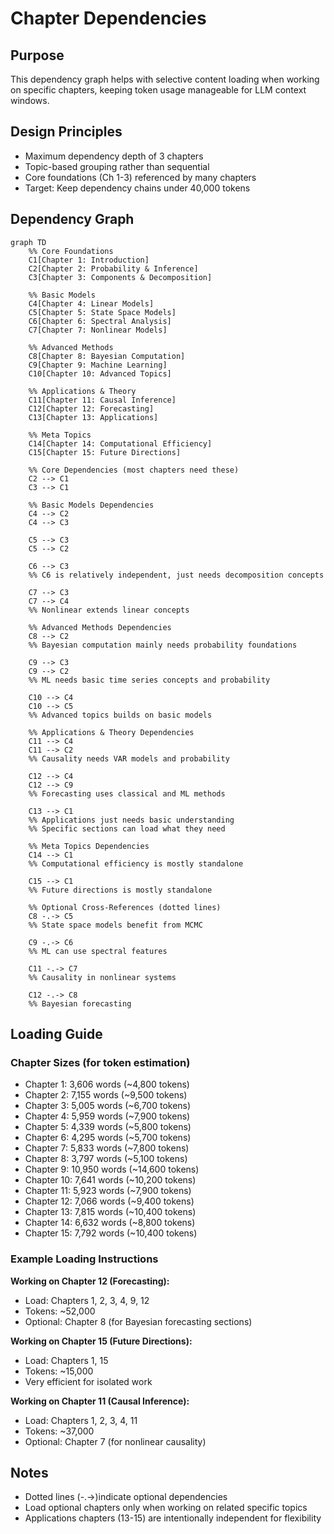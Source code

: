 # Chapter Dependencies

## Purpose
This dependency graph helps with selective content loading when working on specific chapters, keeping token usage manageable for LLM context windows.

## Design Principles
- Maximum dependency depth of 3 chapters
- Topic-based grouping rather than sequential
- Core foundations (Ch 1-3) referenced by many chapters
- Target: Keep dependency chains under 40,000 tokens

## Dependency Graph

```mermaid
graph TD
    %% Core Foundations
    C1[Chapter 1: Introduction]
    C2[Chapter 2: Probability & Inference]
    C3[Chapter 3: Components & Decomposition]
    
    %% Basic Models
    C4[Chapter 4: Linear Models]
    C5[Chapter 5: State Space Models]
    C6[Chapter 6: Spectral Analysis]
    C7[Chapter 7: Nonlinear Models]
    
    %% Advanced Methods
    C8[Chapter 8: Bayesian Computation]
    C9[Chapter 9: Machine Learning]
    C10[Chapter 10: Advanced Topics]
    
    %% Applications & Theory
    C11[Chapter 11: Causal Inference]
    C12[Chapter 12: Forecasting]
    C13[Chapter 13: Applications]
    
    %% Meta Topics
    C14[Chapter 14: Computational Efficiency]
    C15[Chapter 15: Future Directions]
    
    %% Core Dependencies (most chapters need these)
    C2 --> C1
    C3 --> C1
    
    %% Basic Models Dependencies
    C4 --> C2
    C4 --> C3
    
    C5 --> C3
    C5 --> C2
    
    C6 --> C3
    %% C6 is relatively independent, just needs decomposition concepts
    
    C7 --> C3
    C7 --> C4
    %% Nonlinear extends linear concepts
    
    %% Advanced Methods Dependencies  
    C8 --> C2
    %% Bayesian computation mainly needs probability foundations
    
    C9 --> C3
    C9 --> C2
    %% ML needs basic time series concepts and probability
    
    C10 --> C4
    C10 --> C5
    %% Advanced topics builds on basic models
    
    %% Applications & Theory Dependencies
    C11 --> C4
    C11 --> C2
    %% Causality needs VAR models and probability
    
    C12 --> C4
    C12 --> C9
    %% Forecasting uses classical and ML methods
    
    C13 --> C1
    %% Applications just needs basic understanding
    %% Specific sections can load what they need
    
    %% Meta Topics Dependencies
    C14 --> C1
    %% Computational efficiency is mostly standalone
    
    C15 --> C1
    %% Future directions is mostly standalone
    
    %% Optional Cross-References (dotted lines)
    C8 -.-> C5
    %% State space models benefit from MCMC
    
    C9 -.-> C6
    %% ML can use spectral features
    
    C11 -.-> C7
    %% Causality in nonlinear systems
    
    C12 -.-> C8
    %% Bayesian forecasting
```

## Loading Guide

### Chapter Sizes (for token estimation)
- Chapter 1: 3,606 words (~4,800 tokens)
- Chapter 2: 7,155 words (~9,500 tokens)
- Chapter 3: 5,005 words (~6,700 tokens)
- Chapter 4: 5,959 words (~7,900 tokens)
- Chapter 5: 4,339 words (~5,800 tokens)
- Chapter 6: 4,295 words (~5,700 tokens)
- Chapter 7: 5,833 words (~7,800 tokens)
- Chapter 8: 3,797 words (~5,100 tokens)
- Chapter 9: 10,950 words (~14,600 tokens)
- Chapter 10: 7,641 words (~10,200 tokens)
- Chapter 11: 5,923 words (~7,900 tokens)
- Chapter 12: 7,066 words (~9,400 tokens)
- Chapter 13: 7,815 words (~10,400 tokens)
- Chapter 14: 6,632 words (~8,800 tokens)
- Chapter 15: 7,792 words (~10,400 tokens)

### Example Loading Instructions

**Working on Chapter 12 (Forecasting):**
- Load: Chapters 1, 2, 3, 4, 9, 12
- Tokens: ~52,000
- Optional: Chapter 8 (for Bayesian forecasting sections)

**Working on Chapter 15 (Future Directions):**
- Load: Chapters 1, 15
- Tokens: ~15,000
- Very efficient for isolated work

**Working on Chapter 11 (Causal Inference):**
- Load: Chapters 1, 2, 3, 4, 11
- Tokens: ~37,000
- Optional: Chapter 7 (for nonlinear causality)

## Notes
- Dotted lines (-.->)indicate optional dependencies
- Load optional chapters only when working on related specific topics
- Applications chapters (13-15) are intentionally independent for flexibility